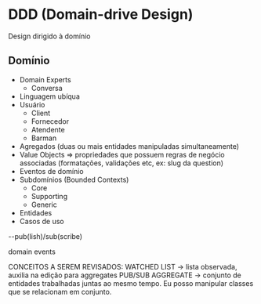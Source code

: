 # DDD (Domain-drive Design)
Design dirigido à domínio
## Domínio
- Domain Experts
  - Conversa
- Linguagem ubíqua
- Usuário
  - Client
  - Fornecedor
  - Atendente
  - Barman
- Agregados (duas ou mais entidades manipuladas simultaneamente)
- Value Objects => propriedades que possuem regras de negócio associadas (formatações, validações etc, ex: slug da question)
- Eventos de domínio
- Subdomínios (Bounded Contexts)
  - Core
  - Supporting
  - Generic
- Entidades
- Casos de uso

--pub(lish)/sub(scribe)

domain events

CONCEITOS A SEREM REVISADOS:
WATCHED LIST -> lista observada, auxilia na edição para aggregates
PUB/SUB
AGGREGATE -> conjunto de entidades trabalhadas juntas ao mesmo tempo. Eu posso manipular classes que se relacionam em conjunto.